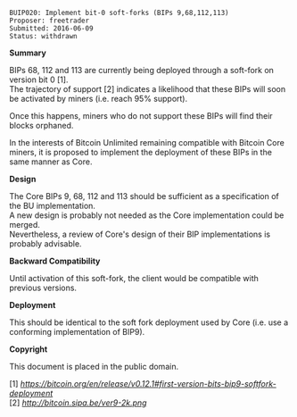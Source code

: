     BUIP020: Implement bit-0 soft-forks (BIPs 9,68,112,113)
    Proposer: freetrader
    Submitted: 2016-06-09
    Status: withdrawn

**Summary**  
  
BIPs 68, 112 and 113 are currently being deployed through a soft-fork on
version bit 0 \[1\].  
The trajectory of support \[2\] indicates a likelihood that these BIPs
will soon be activated by miners (i.e. reach 95% support).  
  
Once this happens, miners who do not support these BIPs will find their
blocks orphaned.  
  
In the interests of Bitcoin Unlimited remaining compatible with Bitcoin
Core miners, it is proposed to implement the deployment of these BIPs in
the same manner as Core.  
  
**Design**  
  
The Core BIPs 9, 68, 112 and 113 should be sufficient as a specification
of the BU implementation.  
A new design is probably not needed as the Core implementation could be
merged.  
Nevertheless, a review of Core's design of their BIP implementations is
probably advisable.  
  
**Backward Compatibility**  
  
Until activation of this soft-fork, the client would be compatible with
previous versions.  
  
**Deployment**  
  
This should be identical to the soft fork deployment used by Core (i.e.
use a conforming implementation of BIP9).  
  
**Copyright**  
  
This document is placed in the public domain.  
  
\[1\]
*<https://bitcoin.org/en/release/v0.12.1#first-version-bits-bip9-softfork-deployment>*  
\[2\]
[*<http://bitcoin.sipa.be/ver9-2k.png>*](http://bitcoin.sipa.be/ver9-2k.png)
